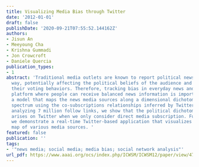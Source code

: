 ```yaml
---
title: Visualizing Media Bias through Twitter
date: '2012-01-01'
draft: false
publishDate: '2020-09-21T07:55:52.144162Z'
authors:
- Jisun An
- Meeyoung Cha
- Krishna Gummadi
- Jon Crowcroft
- Daniele Quercia
publication_types:
- 1
abstract: 'Traditional media outlets are known to report political news in a biased
  way, potentially affecting the political beliefs of the audience and even altering
  their voting behaviors. Therefore, tracking bias in everyday news and building a
  platform where people can receive balanced news information is important. We propose
  a model that maps the news media sources along a dimensional dichotomous political
  spectrum using the co-subscriptions relationships inferred by Twitter links. By
  analyzing 7 million follow links, we show that the political dichotomy naturally
  arises on Twitter when we only consider direct media subscription. Furthermore,
  we demonstrate a real-time Twitter-based application that visualizes an ideological
  map of various media sources. '
featured: false
publication: ''
tags:
- '"news media; social media; media bias; social network analysis"'
url_pdf: https://www.aaai.org/ocs/index.php/ICWSM/ICWSM12/paper/view/4775
---
```


